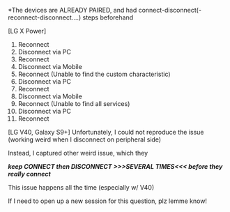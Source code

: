 *The devices are ALREADY PAIRED, and had connect-disconnect(-reconnect-disconnect....) steps beforehand



[LG X Power]
1. Reconnect
2. Disconnect via PC
3. Reconnect
4. Disconnect via Mobile
5. Reconnect (Unable to find the custom characteristic)
6. Disconnect via PC
7. Reconnect
8. Disconnect via Mobile
9. Reconnect (Unable to find all services)
10. Disconnect via PC
11. Reconnect



[LG V40, Galaxy S9+]
Unfortunately, I could not reproduce the issue (working weird when I disconnect on peripheral side)

Instead, I captured other weird issue, which they 

*****keep CONNECT then DISCONNECT >>>SEVERAL TIMES<<< before they really connect*****

This issue happens all the time (especially w/ V40)


If I need to open up a new session for this question, plz lemme know!
